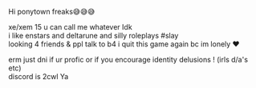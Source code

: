 Hi ponytown freaks😅😅😅

xe/xem 15 u can call me whatever Idk   
i like enstars and  deltarune and silly roleplays #slay   
looking 4 friends & ppl talk to b4 i quit this game again bc im lonely ❤️

erm just dni if ur profic or if you encourage identity delusions ! (irls d/a's etc)   
discord is 2cwl Ya
